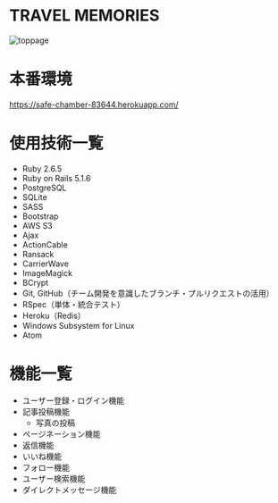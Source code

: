 # TRAVEL MEMORIES
![toppage](https://user-images.githubusercontent.com/54243961/72616469-61edf700-397a-11ea-8cdf-8db200f47d63.png)

# 本番環境
https://safe-chamber-83644.herokuapp.com/

# 使用技術一覧
* Ruby 2.6.5
* Ruby on Rails 5.1.6
* PostgreSQL
* SQLite
* SASS
* Bootstrap
* AWS S3
* Ajax
* ActionCable
* Ransack
* CarrierWave
* ImageMagick
* BCrypt
* Git, GitHub（チーム開発を意識したブランチ・プルリクエストの活用）
* RSpec（単体・統合テスト）
* Heroku（Redis）
* Windows Subsystem for Linux
* Atom

# 機能一覧
* ユーザー登録・ログイン機能
* 記事投稿機能
  * 写真の投稿
* ページネーション機能
* 返信機能
* いいね機能
* フォロー機能
* ユーザー検索機能
* ダイレクトメッセージ機能

